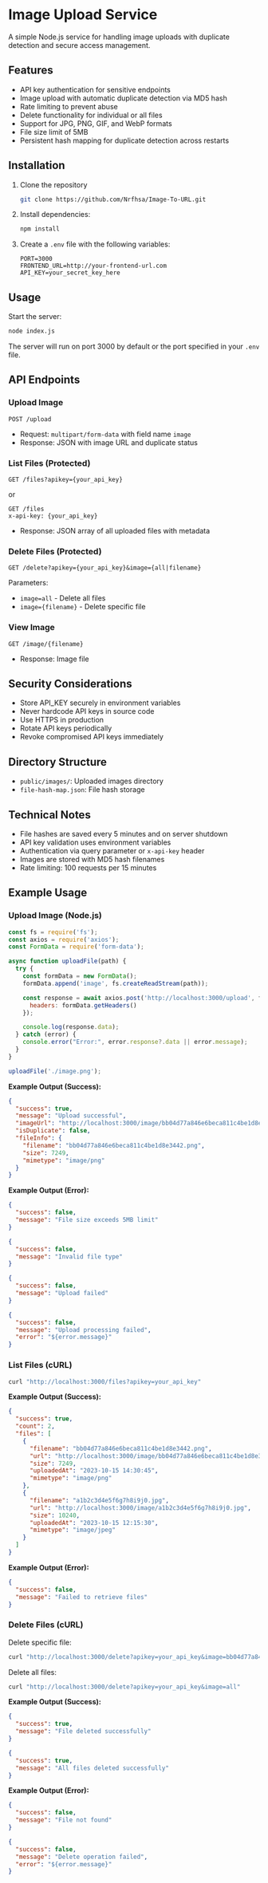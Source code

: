# Image Upload Service

A simple Node.js service for handling image uploads with duplicate detection and secure access management.

## Features

- API key authentication for sensitive endpoints
- Image upload with automatic duplicate detection via MD5 hash
- Rate limiting to prevent abuse
- Delete functionality for individual or all files
- Support for JPG, PNG, GIF, and WebP formats
- File size limit of 5MB
- Persistent hash mapping for duplicate detection across restarts

## Installation

1. Clone the repository
   ```bash
   git clone https://github.com/Nrfhsa/Image-To-URL.git
   ```
2. Install dependencies:
   ```bash
   npm install
   ```
3. Create a `.env` file with the following variables:
   ```env
   PORT=3000
   FRONTEND_URL=http://your-frontend-url.com
   API_KEY=your_secret_key_here
   ```

## Usage

Start the server:
```bash
node index.js
```

The server will run on port 3000 by default or the port specified in your `.env` file.

## API Endpoints

### Upload Image
```http
POST /upload
```
- Request: `multipart/form-data` with field name `image`
- Response: JSON with image URL and duplicate status

### List Files (Protected)
```http
GET /files?apikey={your_api_key}
```
or
```http
GET /files
x-api-key: {your_api_key}
```
- Response: JSON array of all uploaded files with metadata

### Delete Files (Protected)
```http
GET /delete?apikey={your_api_key}&image={all|filename}
```
Parameters:
- `image=all` - Delete all files
- `image={filename}` - Delete specific file

### View Image
```http
GET /image/{filename}
```
- Response: Image file

## Security Considerations

- Store API_KEY securely in environment variables
- Never hardcode API keys in source code
- Use HTTPS in production
- Rotate API keys periodically
- Revoke compromised API keys immediately

## Directory Structure

- `public/images/`: Uploaded images directory
- `file-hash-map.json`: File hash storage

## Technical Notes

- File hashes are saved every 5 minutes and on server shutdown
- API key validation uses environment variables
- Authentication via query parameter or `x-api-key` header
- Images are stored with MD5 hash filenames
- Rate limiting: 100 requests per 15 minutes

## Example Usage

### Upload Image (Node.js)
```javascript
const fs = require('fs');
const axios = require('axios');
const FormData = require('form-data');

async function uploadFile(path) {
  try {
    const formData = new FormData();
    formData.append('image', fs.createReadStream(path));

    const response = await axios.post('http://localhost:3000/upload', formData, {
      headers: formData.getHeaders()
    });

    console.log(response.data);
  } catch (error) {
    console.error("Error:", error.response?.data || error.message);
  }
}

uploadFile('./image.png');
```

**Example Output (Success):**
```json
{
  "success": true,
  "message": "Upload successful",
  "imageUrl": "http://localhost:3000/image/bb04d77a846e6beca811c4be1d8e3442.png",
  "isDuplicate": false,
  "fileInfo": {
    "filename": "bb04d77a846e6beca811c4be1d8e3442.png",
    "size": 7249,
    "mimetype": "image/png"
  }
}
```

**Example Output (Error):**
```json
{
  "success": false,
  "message": "File size exceeds 5MB limit"
}

{
  "success": false,
  "message": "Invalid file type"
}

{
  "success": false,
  "message": "Upload failed"
}

{
  "success": false,
  "message": "Upload processing failed", 
  "error": "${error.message}"
}
```

### List Files (cURL)
```bash
curl "http://localhost:3000/files?apikey=your_api_key"
```

**Example Output (Success):**
```json
{
  "success": true,
  "count": 2,
  "files": [
    {
      "filename": "bb04d77a846e6beca811c4be1d8e3442.png",
      "url": "http://localhost:3000/image/bb04d77a846e6beca811c4be1d8e3442.png",
      "size": 7249,
      "uploadedAt": "2023-10-15 14:30:45",
      "mimetype": "image/png"
    },
    {
      "filename": "a1b2c3d4e5f6g7h8i9j0.jpg",
      "url": "http://localhost:3000/image/a1b2c3d4e5f6g7h8i9j0.jpg",
      "size": 10240,
      "uploadedAt": "2023-10-15 12:15:30",
      "mimetype": "image/jpeg"
    }
  ]
}
```

**Example Output (Error):**
```json
{
  "success": false,
  "message": "Failed to retrieve files"
}
```

### Delete Files (cURL)
Delete specific file:
```bash
curl "http://localhost:3000/delete?apikey=your_api_key&image=bb04d77a846e6beca811c4be1d8e3442.png"
```

Delete all files:
```bash
curl "http://localhost:3000/delete?apikey=your_api_key&image=all"
```

**Example Output (Success):**
```json
{
  "success": true,
  "message": "File deleted successfully"
}

{
  "success": true,
  "message": "All files deleted successfully"
}
```

**Example Output (Error):**
```json
{
  "success": false,
  "message": "File not found"
}

{
  "success": false,
  "message": "Delete operation failed", 
  "error": "${error.message}"
}
```